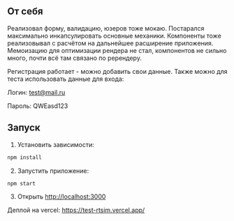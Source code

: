 ## От себя

Реализовал форму, валидацию, юзеров тоже мокаю.
Постарался максимально инкапсулировать основные механики.
Компоненты тоже реализовывал с расчётом на дальнейшее расширение приложения.
Мемоизацию для оптимизации рендера не стал, компонентов не сильно много, почти всё там связано по ререндеру.

Регистрация работает - можно добавить свои данные.
Также можно для теста использовать данные для входа:

Логин: test@mail.ru

Пароль: QWEasd123


## Запуск

1. Установить зависимости:
```bash
npm install
```

2. Запустить приложение:
```bash
npm start
```

3. Открыть [http://localhost:3000](http://localhost:3000)

Деплой на vercel: https://test-rtsim.vercel.app/
